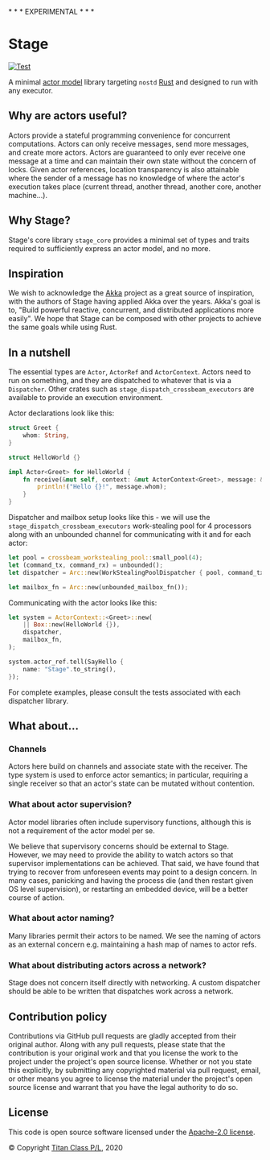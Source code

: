 \* \* \* EXPERIMENTAL \* \* \*

# Stage
[![Test](https://github.com/titanclass/stage/actions/workflows/test.yml/badge.svg)](https://github.com/titanclass/stage/actions/workflows/test.yml)

A minimal [actor model](https://en.wikipedia.org/wiki/Actor_model) library targeting `nostd` [Rust](https://www.rust-lang.org/) 
and designed to run with any executor.

## Why are actors useful?

Actors provide a stateful programming convenience for concurrent computations. Actors can only receive messages, send more messages, 
and create more actors. Actors are guaranteed to only ever receive one message at a time and can maintain their own state
without the concern of locks. Given actor references, location transparency is also attainable where the sender of a message
has no knowledge of where the actor's execution takes place (current thread, another thread, another core, another machine...).

## Why Stage?

Stage's core library `stage_core` provides a minimal set of types and traits required
to sufficiently express an actor model, and no more.

## Inspiration

We wish to acknowledge the [Akka](https://akka.io/) project as a great source of inspiration, with the authors of Stage 
having applied Akka over the years. Akka's goal is to, "Build powerful reactive, concurrent, and distributed applications more easily".
We hope that Stage can be composed with other projects to achieve the same goals while using Rust.

## In a nutshell

The essential types are `Actor`, `ActorRef` and `ActorContext`. Actors need to run on something, and they are dispatched
to whatever that is via a `Dispatcher`. Other crates such as `stage_dispatch_crossbeam_executors` are available to provide an
execution environment.

Actor declarations look like this:

```rust
struct Greet {
    whom: String,
}

struct HelloWorld {}

impl Actor<Greet> for HelloWorld {
    fn receive(&mut self, context: &mut ActorContext<Greet>, message: &Greet) {
        println!("Hello {}!", message.whom);
    }
}
```

Dispatcher and mailbox setup looks like this - we will use the `stage_dispatch_crossbeam_executors` work-stealing pool for 4 processors 
along with an unbounded channel for communicating with it and for each actor:

```rust
let pool = crossbeam_workstealing_pool::small_pool(4);
let (command_tx, command_rx) = unbounded();
let dispatcher = Arc::new(WorkStealingPoolDispatcher { pool, command_tx });

let mailbox_fn = Arc::new(unbounded_mailbox_fn());
```

Communicating with the actor looks like this:

```rust
let system = ActorContext::<Greet>::new(
    || Box::new(HelloWorld {}),
    dispatcher,
    mailbox_fn,
);

system.actor_ref.tell(SayHello {
    name: "Stage".to_string(),
});
```

For complete examples, please consult the tests associated with each dispatcher library.

## What about...

### Channels

Actors here build on channels and associate state with the receiver. The type system is used
to enforce actor semantics; in particular, requiring a single receiver so that an actor's
state can be mutated without contention.

### What about actor supervision?

Actor model libraries often include supervisory functions, although this is not a requirement
of the actor model per se.

We believe that supervisory concerns should be external to Stage. However, we may need
to provide the ability to watch actors so that supervisor implementations can be 
achieved. That said, we have found that trying to recover from unforeseen events may
point to a design concern. In many cases, panicking and having the process die (and then
restart given OS level supervision), or restarting an embedded device, will be a better
course of action.

### What about actor naming?

Many libraries permit their actors to be named. We see the naming of actors as an external
concern e.g. maintaining a hash map of names to actor refs.

### What about distributing actors across a network?

Stage does not concern itself directly with networking. A custom dispatcher should be able
to be written that dispatches work across a network.

## Contribution policy

Contributions via GitHub pull requests are gladly accepted from their original author. Along with any pull requests, please state that the contribution is your original work and that you license the work to the project under the project's open source license. Whether or not you state this explicitly, by submitting any copyrighted material via pull request, email, or other means you agree to license the material under the project's open source license and warrant that you have the legal authority to do so.

## License

This code is open source software licensed under the [Apache-2.0 license](./LICENSE).

© Copyright [Titan Class P/L](https://www.titanclass.com.au/), 2020
